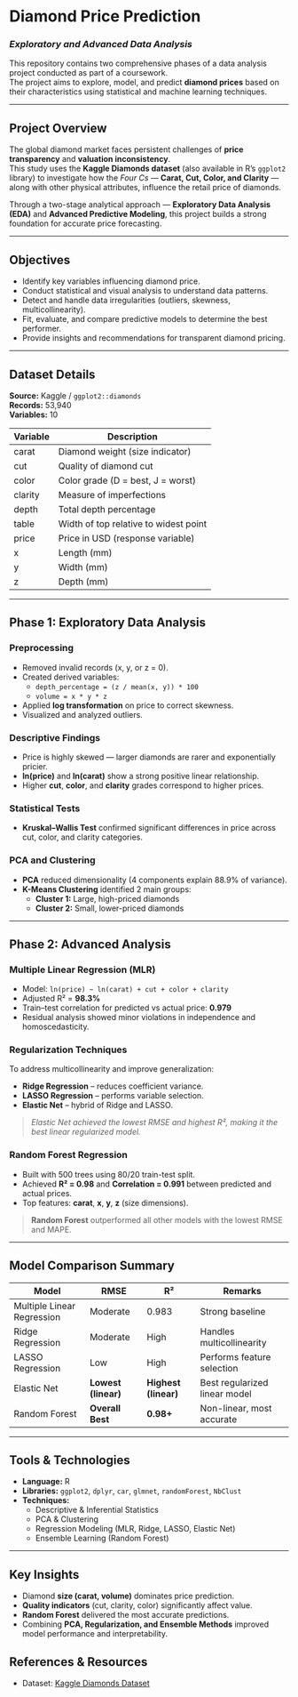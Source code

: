 # Diamond Price Prediction  
### *Exploratory and Advanced Data Analysis*  

This repository contains two comprehensive phases of a data analysis project conducted as part of a coursework.  
The project aims to explore, model, and predict **diamond prices** based on their characteristics using statistical and machine learning techniques.

---

## Project Overview  

The global diamond market faces persistent challenges of **price transparency** and **valuation inconsistency**.  
This study uses the **Kaggle Diamonds dataset** (also available in R’s `ggplot2` library) to investigate how the *Four Cs* — **Carat, Cut, Color, and Clarity** — along with other physical attributes, influence the retail price of diamonds.

Through a two-stage analytical approach — **Exploratory Data Analysis (EDA)** and **Advanced Predictive Modeling**, this project builds a strong foundation for accurate price forecasting.

---

## Objectives  
- Identify key variables influencing diamond price.  
- Conduct statistical and visual analysis to understand data patterns.  
- Detect and handle data irregularities (outliers, skewness, multicollinearity).  
- Fit, evaluate, and compare predictive models to determine the best performer.  
- Provide insights and recommendations for transparent diamond pricing.

---

## Dataset Details  
**Source:** Kaggle / `ggplot2::diamonds`  
**Records:** 53,940  
**Variables:** 10  

| Variable | Description |
|-----------|--------------|
| carat | Diamond weight (size indicator) |
| cut | Quality of diamond cut |
| color | Color grade (D = best, J = worst) |
| clarity | Measure of imperfections |
| depth | Total depth percentage |
| table | Width of top relative to widest point |
| price | Price in USD (response variable) |
| x | Length (mm) |
| y | Width (mm) |
| z | Depth (mm) |

---

## Phase 1: Exploratory Data Analysis

### **Preprocessing**
- Removed invalid records (x, y, or z = 0).  
- Created derived variables:  
  - `depth_percentage = (z / mean(x, y)) * 100`  
  - `volume = x * y * z`  
- Applied **log transformation** on price to correct skewness.  
- Visualized and analyzed outliers.

### **Descriptive Findings**
- Price is highly skewed — larger diamonds are rarer and exponentially pricier.  
- **ln(price)** and **ln(carat)** show a strong positive linear relationship.  
- Higher **cut**, **color**, and **clarity** grades correspond to higher prices.  

### **Statistical Tests**
- **Kruskal–Wallis Test** confirmed significant differences in price across cut, color, and clarity categories.  

### **PCA and Clustering**
- **PCA** reduced dimensionality (4 components explain 88.9% of variance).  
- **K-Means Clustering** identified 2 main groups:  
  - **Cluster 1:** Large, high-priced diamonds  
  - **Cluster 2:** Small, lower-priced diamonds  

---

## Phase 2: Advanced Analysis

### **Multiple Linear Regression (MLR)**  
- Model: `ln(price) ~ ln(carat) + cut + color + clarity`  
- Adjusted R² = **98.3%**  
- Train–test correlation for predicted vs actual price: **0.979**  
- Residual analysis showed minor violations in independence and homoscedasticity.  

### **Regularization Techniques**  
To address multicollinearity and improve generalization:  
- **Ridge Regression** – reduces coefficient variance.  
- **LASSO Regression** – performs variable selection.  
- **Elastic Net** – hybrid of Ridge and LASSO.  
> *Elastic Net achieved the lowest RMSE and highest R², making it the best linear regularized model.*

### **Random Forest Regression**  
- Built with 500 trees using 80/20 train-test split.  
- Achieved **R² = 0.98** and **Correlation = 0.991** between predicted and actual prices.  
- Top features: **carat**, **x**, **y**, **z** (size dimensions).  
> **Random Forest** outperformed all other models with the lowest RMSE and MAPE.

---

## Model Comparison Summary  

| Model | RMSE | R² | Remarks |
|--------|------|----|---------|
| Multiple Linear Regression | Moderate | 0.983 | Strong baseline |
| Ridge Regression | Moderate | High | Handles multicollinearity |
| LASSO Regression | Low | High | Performs feature selection |
| Elastic Net | **Lowest (linear)** | **Highest (linear)** | Best regularized linear model |
| Random Forest | **Overall Best** | **0.98+** | Non-linear, most accurate |

---

## Tools & Technologies  
- **Language:** R  
- **Libraries:** `ggplot2`, `dplyr`, `car`, `glmnet`, `randomForest`, `NbClust`  
- **Techniques:**  
  - Descriptive & Inferential Statistics  
  - PCA & Clustering  
  - Regression Modeling (MLR, Ridge, LASSO, Elastic Net)  
  - Ensemble Learning (Random Forest)

---
## Key Insights  
- Diamond **size (carat, volume)** dominates price prediction.  
- **Quality indicators** (cut, clarity, color) significantly affect value.  
- **Random Forest** delivered the most accurate predictions.  
- Combining **PCA, Regularization, and Ensemble Methods** improved model performance and interpretability.

## References & Resources  
- Dataset: [Kaggle Diamonds Dataset](https://www.kaggle.com/datasets/shivam2503/diamonds) 
